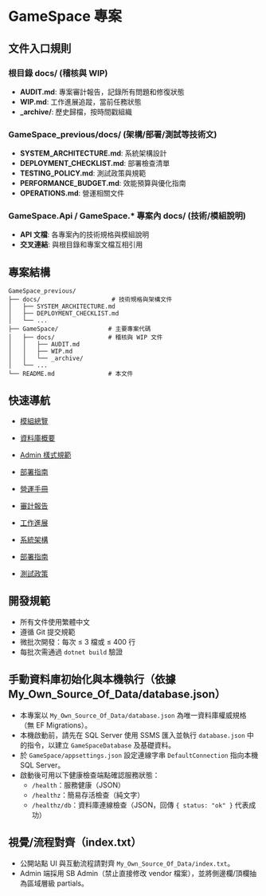 # GameSpace 專案

## 文件入口規則

### 根目錄 docs/ (稽核與 WIP)
- **AUDIT.md**: 專案審計報告，記錄所有問題和修復狀態
- **WIP.md**: 工作進展追蹤，當前任務狀態
- **_archive/**: 歷史歸檔，按時間戳組織

### GameSpace_previous/docs/ (架構/部署/測試等技術文)
- **SYSTEM_ARCHITECTURE.md**: 系統架構設計
- **DEPLOYMENT_CHECKLIST.md**: 部署檢查清單
- **TESTING_POLICY.md**: 測試政策與規範
- **PERFORMANCE_BUDGET.md**: 效能預算與優化指南
- **OPERATIONS.md**: 營運相關文件

### GameSpace.Api / GameSpace.* 專案內 docs/ (技術/模組說明)
- **API 文檔**: 各專案內的技術規格與模組說明
- **交叉連結**: 與根目錄和專案文檔互相引用

## 專案結構

```
GameSpace_previous/
├── docs/                    # 技術規格與架構文件
│   ├── SYSTEM_ARCHITECTURE.md
│   ├── DEPLOYMENT_CHECKLIST.md
│   └── ...
├── GameSpace/              # 主要專案代碼
│   ├── docs/               # 稽核與 WIP 文件
│   │   ├── AUDIT.md
│   │   ├── WIP.md
│   │   └── _archive/
│   └── ...
└── README.md               # 本文件
```

## 快速導航
- [模組總覽](docs/MODULES.md)
- [資料庫概要](docs/DATABASE.md)
- [Admin 樣式規範](docs/ADMIN_TEMPLATE_STYLE.md)
- [部署指南](docs/DEPLOYMENT.md)
- [營運手冊](docs/OPERATIONS.md)

- [審計報告](../GameSpace/docs/AUDIT.md)
- [工作進展](../GameSpace/docs/WIP.md)
- [系統架構](docs/SYSTEM_ARCHITECTURE.md)
- [部署指南](docs/DEPLOYMENT_CHECKLIST.md)
- [測試政策](docs/TESTING_POLICY.md)

## 開發規範

- 所有文件使用繁體中文
- 遵循 Git 提交規範
- 微批次開發：每次 ≤ 3 檔或 ≤ 400 行
- 每批次需通過 `dotnet build` 驗證

## 手動資料庫初始化與本機執行（依據 My_Own_Source_Of_Data/database.json）

- 本專案以 `My_Own_Source_Of_Data/database.json` 為唯一資料庫權威規格（無 EF Migrations）。
- 本機啟動前，請先在 SQL Server 使用 SSMS 匯入並執行 `database.json` 中的指令，以建立 `GameSpaceDatabase` 及基礎資料。
- 於 `GameSpace/appsettings.json` 設定連線字串 `DefaultConnection` 指向本機 SQL Server。
- 啟動後可用以下健康檢查端點確認服務狀態：
  - `/health`：服務健康（JSON）
  - `/healthz`：簡易存活檢查（純文字）
  - `/healthz/db`：資料庫連線檢查（JSON，回傳 `{ status: "ok" }` 代表成功）

## 視覺/流程對齊（index.txt）

- 公開站點 UI 與互動流程請對齊 `My_Own_Source_Of_Data/index.txt`。
- Admin 端採用 SB Admin（禁止直接修改 vendor 檔案），並將側邊欄/頂欄抽為區域層級 partials。
